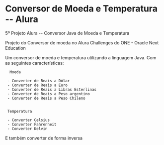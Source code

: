 
# Conversor de Moeda e Temperatura -- Alura
5º Projeto Alura -- Conversor Java de Moeda e Temperatura

Projeto do Conversor de moeda no Alura Challenges do ONE - Oracle Next Education

Um conversor de moeda e temperatura utilizando a linguagem Java. 
Com as seguintes características:

      Moeda

     - Converter de Reais a Dólar
     - Converter de Reais a Euro
     - Converter de Reais a Libras Esterlinas
     - Converter de Reais a Peso argentino
     - Converter de Reais a Peso Chileno
     
     
     Temperatura
     
     - Converter Celsius
     - Converter Fahrenheit
     - Converter Kelvin
     
 E também converter de forma inversa

